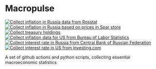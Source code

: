 # Macropulse

[![Collect inflation in Russia data from Rosstat](https://github.com/BurkovBA/macropulse/actions/workflows/inflation_ru_rosstat.yml/badge.svg)](https://github.com/BurkovBA/macropulse/actions/workflows/inflation_ru_rosstat.yml)
[![Collect inflation in Russia based on prices in Spar store](https://github.com/BurkovBA/macropulse/actions/workflows/inflation_ru_spar.yml/badge.svg)](https://github.com/BurkovBA/macropulse/actions/workflows/inflation_ru_spar.yml)
[![Collect treasury holdings](https://github.com/BurkovBA/macropulse/actions/workflows/foreign_treasury_holdings.yml/badge.svg)](https://github.com/BurkovBA/macropulse/actions/workflows/foreign_treasury_holdings.yml)
[![Collect inflation data for US from Bureau of Labor Statistics](https://github.com/BurkovBA/macropulse/actions/workflows/inflation_us_bls.yml/badge.svg)](https://github.com/BurkovBA/macropulse/actions/workflows/inflation_us_bls.yml)
[![Collect interest rate in Russia from Central Bank of Russian Federation](https://github.com/BurkovBA/macropulse/actions/workflows/key_interest_rate_ru_cbrf.yml/badge.svg)](https://github.com/BurkovBA/macropulse/actions/workflows/key_interest_rate_ru_cbrf.yml)
[![Collect interest rate in US from investing.com](https://github.com/BurkovBA/macropulse/actions/workflows/key_interest_rate_us_fed.yml/badge.svg)](https://github.com/BurkovBA/macropulse/actions/workflows/key_interest_rate_us_fed.yml)

A set of github actions and python scripts, collecting essential macroeconomic statistics
